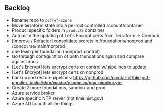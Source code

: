 ## Backlog

- Rename repo to `pcfref-azure`
- Move terraform state into a pe-root controlled account/container
- Product specific folders in `products` container
- Automate the updating of Let's Encrypt certs from Terraform -> Credhub
- [Improve / Refactor] consolidate secrets in /foundations/nonprod and /concourse/main/nonprod
- one team per foundation (nonprod, control)
- Go through configuration of both foundations again and compare against docs
- [Let's Encrypt] lets encrypt certs on control w/ pipelines to update
- [Let's Encrypt] lets encrypt certs on nonprod
- backup and restore pipelines: https://github.com/pivotal-cf/bbr-pcf-pipeline-tasks/blob/master/examples/pas-pipeline.yml
- Create 2 more foundations, sandbox and prod
- Azure service broker
- Azure specific NTP server (not time.nist.gov)
- Azure AD to auth all the things